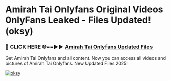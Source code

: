 # Amirah Tai Onlyfans Original Videos 0nlyFans Leaked - Files Updated! (oksy)

<h3>🔴 CLICK HERE 🌐==►► <a href="https://tinyurl.com/4seja8ks" rel="nofollow">Amirah Tai Onlyfans Updated Files</a></h3>

Get Amirah Tai Onlyfans and all content. Now you can access all videos and pictures of Amirah Tai Onlyfans. New Updated Files 2025!

[![oksy](https://i.imgur.com/EWjZXRe.gif)](https://tinyurl.com/4seja8ks)
